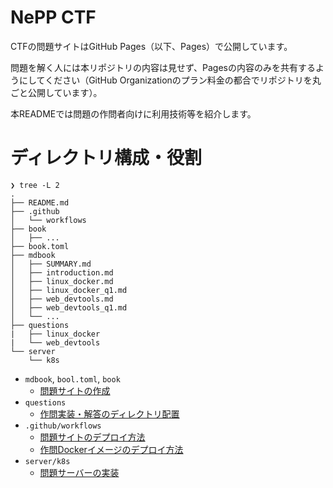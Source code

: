 # NePP CTF

CTFの問題サイトはGitHub Pages（以下、Pages）で公開しています。

問題を解く人には本リポジトリの内容は見せず、Pagesの内容のみを共有するようにしてください（GitHub Organizationのプラン料金の都合でリポジトリを丸ごと公開しています）。

本READMEでは問題の作問者向けに利用技術等を紹介します。

# ディレクトリ構成・役割

```
❯ tree -L 2
.
├── README.md
├── .github
│   └── workflows
├── book
│   ├── ...
├── book.toml
├── mdbook
│   ├── SUMMARY.md
│   ├── introduction.md
│   ├── linux_docker.md
│   ├── linux_docker_q1.md
│   ├── web_devtools.md
│   ├── web_devtools_q1.md
│   └── ...
├── questions
|   ├── linux_docker
|   └── web_devtools
└── server
    └── k8s
```

- `mdbook`, `bool.toml`, `book`
  - [問題サイトの作成](https://github.com/nepp-tumsat/nepp-ctf/wiki/%E5%95%8F%E9%A1%8C%E3%82%B5%E3%82%A4%E3%83%88%E4%BD%9C%E6%88%90)
- `questions`
  - [作問実装・解答のディレクトリ配置](https://github.com/nepp-tumsat/nepp-ctf/wiki/%E4%BD%9C%E5%95%8F%E5%AE%9F%E8%A3%85%E3%81%AE%E3%83%87%E3%82%A3%E3%83%AC%E3%82%AF%E3%83%88%E3%83%AA%E9%85%8D%E7%BD%AE)
- `.github/workflows`
  - [問題サイトのデプロイ方法](https://github.com/nepp-tumsat/nepp-ctf/wiki/%E5%95%8F%E9%A1%8C%E3%82%B5%E3%82%A4%E3%83%88%E3%81%AE%E3%83%87%E3%83%97%E3%83%AD%E3%82%A4%E6%96%B9%E6%B3%95)
  - [作問Dockerイメージのデプロイ方法](https://github.com/nepp-tumsat/nepp-ctf/wiki/%E4%BD%9C%E5%95%8FDocker%E3%82%A4%E3%83%A1%E3%83%BC%E3%82%B8%E3%81%AE%E3%83%87%E3%83%97%E3%83%AD%E3%82%A4%E6%96%B9%E6%B3%95)
- `server/k8s`
  - [問題サーバーの実装](https://github.com/nepp-tumsat/nepp-ctf/wiki/%E5%95%8F%E9%A1%8C%E3%82%B5%E3%83%BC%E3%83%90%E3%83%BC%E3%81%AE%E5%AE%9F%E8%A3%85)   
